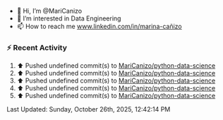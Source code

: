 - 👋 Hi, I’m @MariCanizo
- 👀 I’m interested in Data Engineering
- 📫 How to reach me www.linkedin.com/in/marina-cañizo


### :zap: Recent Activity
<!--RECENT_ACTIVITY:start-->
1. ⬆️ Pushed undefined commit(s) to [MariCanizo/python-data-science](https://github.com/MariCanizo/python-data-science)<br>
2. ⬆️ Pushed undefined commit(s) to [MariCanizo/python-data-science](https://github.com/MariCanizo/python-data-science)<br>
3. ⬆️ Pushed undefined commit(s) to [MariCanizo/python-data-science](https://github.com/MariCanizo/python-data-science)<br>
4. ⬆️ Pushed undefined commit(s) to [MariCanizo/python-data-science](https://github.com/MariCanizo/python-data-science)<br>
5. ⬆️ Pushed undefined commit(s) to [MariCanizo/python-data-science](https://github.com/MariCanizo/python-data-science)<br>
<!--RECENT_ACTIVITY:end-->
<!--RECENT_ACTIVITY:last_update-->
Last Updated: Sunday, October 26th, 2025, 12:42:14 PM
<!--RECENT_ACTIVITY:last_update_end-->
